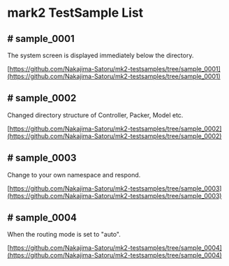 # mark2 TestSample List

## # sample_0001

The system screen is displayed immediately below the directory.

[https://github.com/Nakajima-Satoru/mk2-testsamples/tree/sample_0001](https://github.com/Nakajima-Satoru/mk2-testsamples/tree/sample_0001)

## # sample_0002

Changed directory structure of Controller, Packer, Model etc.

[https://github.com/Nakajima-Satoru/mk2-testsamples/tree/sample_0002](https://github.com/Nakajima-Satoru/mk2-testsamples/tree/sample_0002)

## # sample_0003

Change to your own namespace and respond.

[https://github.com/Nakajima-Satoru/mk2-testsamples/tree/sample_0003](https://github.com/Nakajima-Satoru/mk2-testsamples/tree/sample_0003)

## # sample_0004

When the routing mode is set to "auto".

[https://github.com/Nakajima-Satoru/mk2-testsamples/tree/sample_0004](https://github.com/Nakajima-Satoru/mk2-testsamples/tree/sample_0004)

